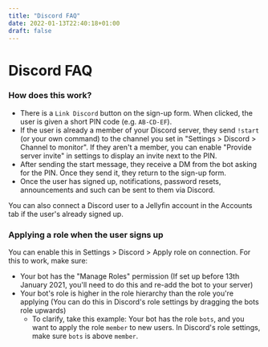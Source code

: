 ```yaml
---
title: "Discord FAQ"
date: 2022-01-13T22:40:18+01:00
draft: false
---
```


# Discord FAQ

### How does this work?

* There is a `Link Discord` button on the sign-up form. When clicked, the user is given a short PIN code (e.g. `AB-CD-EF`).
* If the user is already a member of your Discord server, they send `!start` (or your own command) to the channel you set in "Settings > Discord > Channel to monitor". If they aren't a member, you can enable "Provide server invite" in settings to display an invite next to the PIN.
* After sending the start message, they receive a DM from the bot asking for the PIN. Once they send it, they return to the sign-up form.
* Once the user has signed up, notifications, password resets, announcements and such can be sent to them via Discord.

You can also connect a Discord user to a Jellyfin account in the Accounts tab if the user's already signed up.

### Applying a role when the user signs up

You can enable this in Settings > Discord > Apply role on connection. For this to work, make sure:
* Your bot has the "Manage Roles" permission (If set up before 13th January 2021, you'll need to do this and re-add the bot to your server)
* Your bot's role is higher in the role hierarchy than the role you're applying (You can do this in Discord's role settings by dragging the bots role upwards)
  * To clarify, take this example: Your bot has the role `bots`, and you want to apply the role `member` to new users. In Discord's role settings, make sure `bots` is above `member`.


